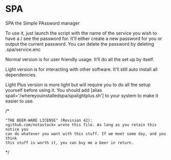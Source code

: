 # SPA

SPA the Simple PAssword manager

To use it, just launch the script with the name of the service you wish to have a / see the password for.
It’ll either create a new password for you or output the current password.
You can delete the password by deleting .spa/service.enc

Normal version is for user friendly usage. It’ll do all the set up by itself.

Light version is for interacting with other software. It’ll still auto install all dependencies.

Light Plus version is more light but will require you to do all the setup yourself before using it. You should add [alias spall='/whereyouinstalledspa/spalightplus.sh'] to your system to make it easier to use.


/*

    "THE BEER-WARE LICENSE" (Revision 42):
    <github.com/notastack> wrote this file. As long as you retain this notice you
    can do whatever you want with this stuff. If we meet some day, and you think
    this stuff is worth it, you can buy me a beer in return.

*/
